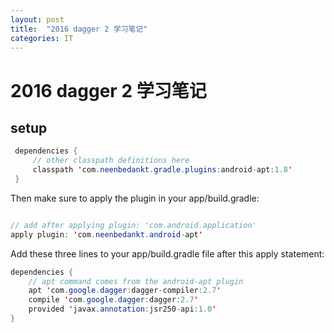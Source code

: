 ```yaml
---
layout: post
title:  "2016 dagger 2 学习笔记"
categories: IT
---
```


# 2016 dagger 2 学习笔记

## setup

```java
 dependencies {
     // other classpath definitions here
     classpath 'com.neenbedankt.gradle.plugins:android-apt:1.8'
 }
 ```
 
Then make sure to apply the plugin in your app/build.gradle:

```java

// add after applying plugin: 'com.android.application'  
apply plugin: 'com.neenbedankt.android-apt'
```

Add these three lines to your app/build.gradle file after this apply statement:

```java
dependencies {
    // apt command comes from the android-apt plugin
    apt 'com.google.dagger:dagger-compiler:2.7'
    compile 'com.google.dagger:dagger:2.7'
    provided 'javax.annotation:jsr250-api:1.0'
}
```